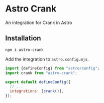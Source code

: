 # Astro Crank

An integration for Crank in Astro

## Installation

```shell
npm i astro-crank
```

Add the integration to `astro.config.mjs`.

```js
import {defineConfig} from "astro/config";
import crank from "astro-crank";

export default defineConfig({
  // ...
  integrations: [crank()],
});
```
